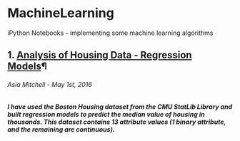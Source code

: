 # MachineLearning
iPython Notebooks - implementing some machine learning algorithms 

## 1. [Analysis of Housing Data - Regression Models](https://github.com/asiadmitchell/MachineLearning/blob/master/HousingData_Regression.ipynb)¶
###### Asia Mitchell - May 1st, 2016
##### I have used the Boston Housing dataset from the CMU StatLib Library and built regression models to predict the median value of housing in thousands. This dataset contains 13 attribute values (1 binary attribute, and the remaining are continuous).

